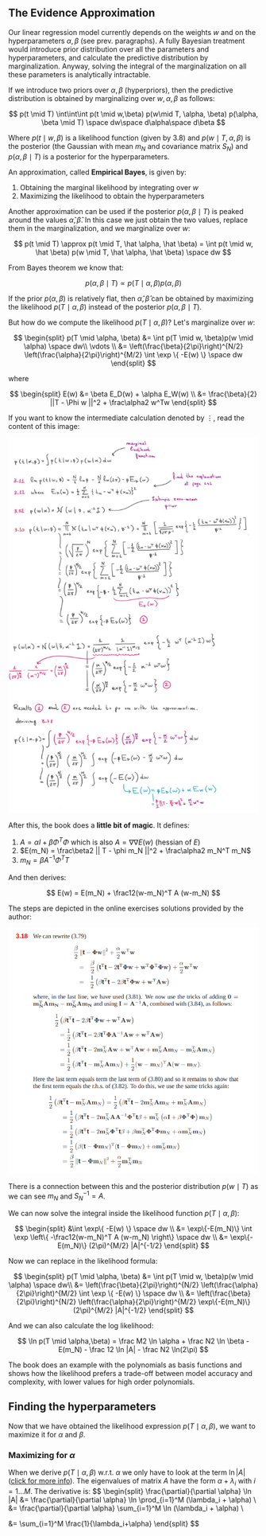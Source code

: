 
## The Evidence Approximation

Our linear regression model currently depends on the weights $w$ and on the hyperparameters $\alpha, \beta$ (see prev. paragraphs). A fully Bayesian treatment would introduce prior distribution over all the parameters and hyperparameters, and calculate the predictive distribution by marginalization. Anyway, solving the integral of the marginalization on all these parameters is analytically intractable.

If we introduce two priors over $\alpha, \beta$ (hyperpriors), then the predictive distribution is obtained by marginalizing over $w, \alpha, \beta$ as follows:

$$
p(t \mid T) \int\int\int p(t \mid w,\beta) p(w\mid T, \alpha, \beta) p(\alpha, \beta \mid T) \space dw\space d\alpha\space d\beta
$$

Where $p(t \mid w, \beta)$ is a likelihood function (given by 3.8) and $p(w \mid T, \alpha, \beta)$ is the posterior (the Gaussian with mean $m_N$ and covariance matrix $S_N$) and $p(\alpha, \beta \mid T)$ is a posterior for the hyperparameters.

An approximation, called **Empirical Bayes**, is given by:
1. Obtaining the marginal likelihood by integrating over $w$
2. Maximizing the likelihood to obtain the hyperparameters

Another approximation can be used if the posterior $p(\alpha, \beta \mid T)$ is peaked around the values $\hat \alpha, \hat \beta$. In this case we just obtain the two values, replace them in the marginalization, and we marginalize over $w$:

$$
p(t \mid T) \approx p(t \mid T, \hat \alpha, \hat \beta) = \int p(t \mid w, \hat \beta) p(w \mid T, \hat \alpha, \hat \beta) \space dw
$$

From Bayes theorem we know that:

$$
p(\alpha, \beta \mid T) \propto p(T \mid \alpha, \beta) p(\alpha, \beta)
$$

If the prior $p(\alpha, \beta)$ is relatively flat, then $\hat \alpha, \hat \beta$ can be obtained by maximizing the likelihood $p(T \mid \alpha, \beta)$ instead of the posterior $p(\alpha, \beta \mid T)$.


But how do we compute the likelihood $p(T \mid \alpha, \beta)$? Let's marginalize over $w$:

$$
\begin{split}
p(T \mid \alpha, \beta) &= \int p(T \mid w, \beta)p(w \mid \alpha) \space dw\\
\vdots \\
&= \left(\frac{\beta}{2\pi}\right)^{N/2} \left(\frac{\alpha}{2\pi}\right)^{M/2} \int \exp \{ -E(w) \} \space dw
\end{split}
$$

where

$$
\begin{split}
E(w) &= \beta E_D(w) + \alpha E_W(w) \\
&= \frac{\beta}{2} ||T - \Phi w ||^2 + \frac\alpha2 w^Tw
\end{split}
$$

If you want to know the intermediate calculation denoted by $\vdots$, read the content of this image:

![calcs](./assets_ch3/derivation_of_3-78.png)

After this, the book does a **little bit of magic**. It defines:

1. $A = \alpha I + \beta \Phi^T \Phi$ which is also $A=\nabla\nabla E(w)$ (hessian of $E$)
2. $E(m_N) = \frac\beta2 || T - \phi m_N ||^2 + \frac\alpha2 m_N^T m_N$
3. $m_N = \beta A^{-1} \Phi^T T$

And then derives:

$$
E(w) = E(m_N) + \frac12(w-m_N)^T A (w-m_N)
$$

The steps are depicted in the online exercises solutions provided by the author:

![steps](./assets_ch3/derivation-of-3-80.png)

There is a connection between this and the posterior distribution $p(w \mid T)$ as we can see $m_N$ and $S_N^{-1} = A$.

We can now solve the integral inside the likelihood function $p(T \mid \alpha, \beta)$:

$$
\begin{split}
&\int \exp\{ -E(w) \} \space dw \\
&= \exp\{-E(m_N)\} \int \exp \left\{ -\frac12(w-m_N)^T A (w-m_N) \right\} \space dw \\
&= \exp\{-E(m_N)\} (2\pi)^{M/2} |A|^{-1/2}
\end{split}
$$

Now we can replace in the likelihood formula:

$$
\begin{split}
p(T \mid \alpha, \beta) &= \int p(T \mid w, \beta)p(w \mid \alpha) \space dw\\
&= \left(\frac{\beta}{2\pi}\right)^{N/2} \left(\frac{\alpha}{2\pi}\right)^{M/2} \int \exp \{ -E(w) \} \space dw \\
&= \left(\frac{\beta}{2\pi}\right)^{N/2} \left(\frac{\alpha}{2\pi}\right)^{M/2} \exp\{-E(m_N)\} (2\pi)^{M/2} |A|^{-1/2}
\end{split}
$$

And we can also calculate the log likelihood:

$$
\ln p(T \mid \alpha,\beta) = \frac M2 \ln \alpha + \frac N2 \ln \beta - E(m_N) - \frac 12 \ln |A| - \frac N2 \ln(2\pi)
$$

The book does an example with the polynomials as basis functions and shows how the likelihood prefers a trade-off between model accuracy and complexity, with lower values for high order polynomials. 

## Finding the hyperparameters

Now that we have obtained the likelihood expression $p(T \mid \alpha,\beta)$, we want to maximize it for $\alpha$ and $\beta$.

### Maximizing for $\alpha$

When we derive $p(T \mid \alpha, \beta)$ w.r.t. $\alpha$ we only have to look at the term $\ln |A|$ ([click for more info](https://stats.stackexchange.com/questions/395587/pattern-recognition-and-machine-learning-bishop-how-is-this-log-evidence-fun)).  The eigenvalues of matrix $A$ have the form $\alpha + \lambda_i$ with $i=1\dots  M$. The derivative is:
$$
\begin{split}
\frac{\partial}{\partial \alpha} \ln |A| &= \frac{\partial}{\partial \alpha} \ln \prod_{i=1}^M (\lambda_i + \alpha) \\
&= \frac{\partial}{\partial \alpha} \sum_{i=1}^M \ln (\lambda_i + \alpha) \\

&= \sum_{i=1}^M \frac{1}{\lambda_i+\alpha}
\end{split}
$$



